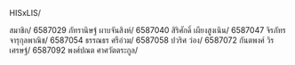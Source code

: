 H I S x L I S /

สมาชิก/
6587029 ภัทรานิษฐ์ ผาบจันสิงห์/
6587040 สิริศักดิ์ เผียงสูงเนิน/
6587047 จิรภัทร จารุกุลพาณิช/
6587054 ธรรณธร ศรีอ่วม/
6587058 ปวริศ ว่อง/
6587072 กันตพงศ์ วิรเศรษฐ์/
6587092 พงศ์ปณต ศาศวัตตระกูล/
